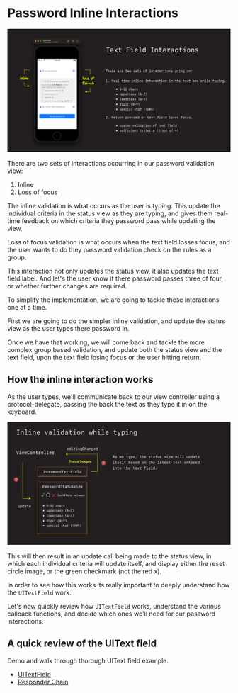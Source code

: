 # Password Inline Interactions

![](images/0.png)

There are two sets of interactions occurring in our password validation view:

1. Inline 
2. Loss of focus

The inline validation is what occurs as the user is typing. This update the individual criteria in the status view as they are typing, and gives them real-time feedback on which criteria they password pass while updating the view.

Loss of focus validation is what occurs when the text field losses focus, and the user wants to do they password validation check on the rules as a group.

This interaction not only updates the status view, it also updates the text field label. And let's the user know if there password passes three of four, or whether further changes are required.

To simplify the implementation, we are going to tackle these interactions one at a time.

First we are going to do the simpler inline validation, and update the status view as the user types there password in.

Once we have that working, we will come back and tackle the more complex group based validation, and update both the status view and the text field, upon the text field losing focus or the user hitting return.

## How the inline interaction works

As the user types, we'll communicate back to our view controller using a protocol-delegate, passing the back the text as they type it in on the keyboard.

![](images/1.png)

This will then result in an update call being made to the status view, in which each individual criteria will update itself, and display either the reset circle image, or the green checkmark (not the red x).

In order to see how this works its really important to deeply understand how the `UITextField` work.

Let's now quickly review how `UITextField` works, understand the various callback functions, and decide which ones we'll need for our password interactions.

## A quick review of the UIText field

Demo and walk through thorough UIText field example.

- [UITextField](https://github.com/jrasmusson/ios-starter-kit/blob/master/basics/UITextField/UITextField.md)
- [Responder Chain](https://github.com/jrasmusson/ios-starter-kit/blob/master/advanced/Responder-Chain.md)





